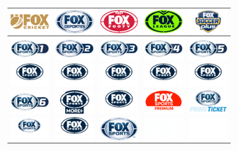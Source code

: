 | ![](https://raw.githubusercontent.com/RevGear/logo/master/International/Fox-Sports/Fox-Cricket.png) | ![](https://raw.githubusercontent.com/RevGear/logo/master/International/Fox-Sports/Fox-Deportes.png) | ![](https://raw.githubusercontent.com/RevGear/logo/master/International/Fox-Sports/Fox-Footy.png) | ![](https://raw.githubusercontent.com/RevGear/logo/master/International/Fox-Sports/Fox-League.png) | ![](https://raw.githubusercontent.com/RevGear/logo/master/International/Fox-Sports/Fox-Soccer-Plus.png) | 
|:---:|:---:|:---:|:---:|:---:| 
| ![](https://raw.githubusercontent.com/RevGear/logo/master/International/Fox-Sports/Fox-Sports-1.png) | ![](https://raw.githubusercontent.com/RevGear/logo/master/International/Fox-Sports/Fox-Sports-2.png) | ![](https://raw.githubusercontent.com/RevGear/logo/master/International/Fox-Sports/Fox-Sports-3.png) | ![](https://raw.githubusercontent.com/RevGear/logo/master/International/Fox-Sports/Fox-Sports-4.png) | ![](https://raw.githubusercontent.com/RevGear/logo/master/International/Fox-Sports/Fox-Sports-5.png) | 
| ![](https://raw.githubusercontent.com/RevGear/logo/master/International/Fox-Sports/Fox-Sports-503.png) | ![](https://raw.githubusercontent.com/RevGear/logo/master/International/Fox-Sports/Fox-Sports-505.png) | ![](https://raw.githubusercontent.com/RevGear/logo/master/International/Fox-Sports/Fox-Sports-506.png) | ![](https://raw.githubusercontent.com/RevGear/logo/master/International/Fox-Sports/Fox-Sports-507.png) | ![](https://raw.githubusercontent.com/RevGear/logo/master/International/Fox-Sports/Fox-Sports-508.png) | 
| ![](https://raw.githubusercontent.com/RevGear/logo/master/International/Fox-Sports/Fox-Sports-6.png) | ![](https://raw.githubusercontent.com/RevGear/logo/master/International/Fox-Sports/Fox-Sports-More-Plus.png) | ![](https://raw.githubusercontent.com/RevGear/logo/master/International/Fox-Sports/Fox-Sports-News.png) | ![](https://raw.githubusercontent.com/RevGear/logo/master/International/Fox-Sports/Fox-Sports-Premium.png) | ![](https://raw.githubusercontent.com/RevGear/logo/master/International/Fox-Sports/Fox-Sports-Prime.png) | 
| ![](https://raw.githubusercontent.com/RevGear/logo/master/International/Fox-Sports/Fox-Sports-Racing.png) | ![](https://raw.githubusercontent.com/RevGear/logo/master/International/Fox-Sports/Fox-Sports-Ultra-HD.png) | ![](https://raw.githubusercontent.com/RevGear/logo/master/International/Fox-Sports/Fox-Sports.png) | ![](https://raw.githubusercontent.com/RevGear/logo/master/International/Fox-Sports/FS1.png) | ![](https://raw.githubusercontent.com/RevGear/logo/master/International/Fox-Sports/FS2.png) | 
